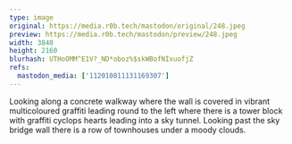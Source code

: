 ```yaml
---
type: image
original: https://media.r0b.tech/mastodon/original/248.jpeg
preview: https://media.r0b.tech/mastodon/preview/248.jpeg
width: 3840
height: 2160
blurhash: UTHoOMM^E1V?_ND*oboz%$skWBofNIxuofjZ
refs:
  mastodon_media: ['112010811131169307']
---
```


Looking along a concrete walkway where the wall is covered in vibrant multicoloured graffiti leading round to the left where there is a tower block with graffiti cyclops hearts leading into a sky tunnel. Looking past the sky bridge wall there is a row of townhouses under a moody clouds.  

